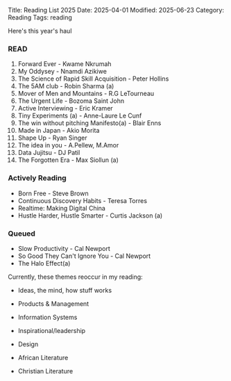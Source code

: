Title: Reading List 2025
Date: 2025-04-01
Modified: 2025-06-23
Category: Reading
Tags: reading

Here's this year's haul

### READ

1. Forward Ever - Kwame Nkrumah
2. My Oddysey - Nnamdi Azikiwe
3. The Science of Rapid Skill Acquisition - Peter Hollins
4. The 5AM club - Robin Sharma (a)
5. Mover of Men and Mountains - R.G LeTourneau
6. The Urgent Life - Bozoma Saint John
7. Active Interviewing - Eric Kramer
8. Tiny Experiments (a) - Anne-Laure Le Cunf
9. The win without pitching Manifesto(a) - Blair Enns
10. Made in Japan - Akio Morita
11. Shape Up - Ryan Singer
12. The idea in you - A.Pellew, M.Amor
13. Data Jujitsu - DJ Patil
14. The Forgotten Era - Max Siollun (a)

### Actively Reading

- Born Free - Steve Brown
- Continuous Discovery Habits - Teresa Torres
- Realtime: Making Digital China
- Hustle Harder, Hustle Smarter - Curtis Jackson (a)

### Queued
- Slow Productivity - Cal Newport
- So Good They Can't Ignore You - Cal Newport
- The Halo Effect(a)


Currently, these themes reoccur in my reading: 

- Ideas, the mind, how stuff works

- Products & Management

- Information Systems

- Inspirational/leadership

- Design

- African Literature

- Christian Literature
